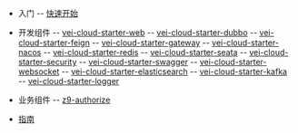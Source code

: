 

- 入门
-- [快速开始](started.md)
- 开发组件
-- [vei-cloud-starter-web](basis/vei-cloud-starter-web.md)
-- [vei-cloud-starter-dubbo](basis/vei-cloud-starter-dubbo.md)
-- [vei-cloud-starter-feign](basis/vei-cloud-starter-feign.md)
-- [vei-cloud-starter-gateway](basis/vei-cloud-starter-gateway.md)
-- [vei-cloud-starter-nacos](basis/vei-cloud-starter-nacos.md)
-- [vei-cloud-starter-redis](basis/vei-cloud-starter-redis.md)
-- [vei-cloud-starter-seata](basis/vei-cloud-starter-seata.md)
-- [vei-cloud-starter-security](basis/vei-cloud-starter-security.md)
-- [vei-cloud-starter-swagger](basis/vei-cloud-starter-swagger.md)
-- [vei-cloud-starter-websocket](basis/vei-cloud-starter-websocket.md)
-- [vei-cloud-starter-elasticsearch](basis/vei-cloud-starter-elasticsearch.md)
-- [vei-cloud-starter-kafka](basis/vei-cloud-starter-kafka.md)
-- [vei-cloud-starter-logger](basis/vei-cloud-starter-logger.md)

- 业务组件
-- [z9-authorize](business/z9-authorize.md)
- [指南](guide.md "最好的指南")